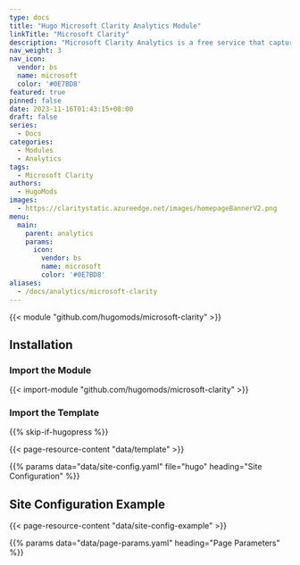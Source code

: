 ```yaml
---
type: docs
title: "Hugo Microsoft Clarity Analytics Module"
linkTitle: "Microsoft Clarity"
description: "Microsoft Clarity Analytics is a free service that captures how people use your site."
nav_weight: 3
nav_icon:
  vendor: bs
  name: microsoft
  color: '#0E7BD8'
featured: true
pinned: false
date: 2023-11-16T01:43:15+08:00
draft: false
series:
  - Docs
categories:
  - Modules
  - Analytics
tags:
  - Microsoft Clarity
authors:
  - HugoMods
images:
  - https://claritystatic.azureedge.net/images/homepageBannerV2.png
menu:
  main:
    parent: analytics
    params:
      icon:
        vendor: bs
        name: microsoft
        color: '#0E7BD8'
aliases:
  - /docs/analytics/microsoft-clarity
---
```


{{< module "github.com/hugomods/microsoft-clarity" >}}

## Installation

### Import the Module

{{< import-module "github.com/hugomods/microsoft-clarity" >}}

### Import the Template

{{% skip-if-hugopress %}}

{{< page-resource-content "data/template" >}}

{{% params data="data/site-config.yaml" file="hugo" heading="Site Configuration" %}}

## Site Configuration Example

{{< page-resource-content "data/site-config-example" >}}

{{% params data="data/page-params.yaml" heading="Page Parameters" %}}
